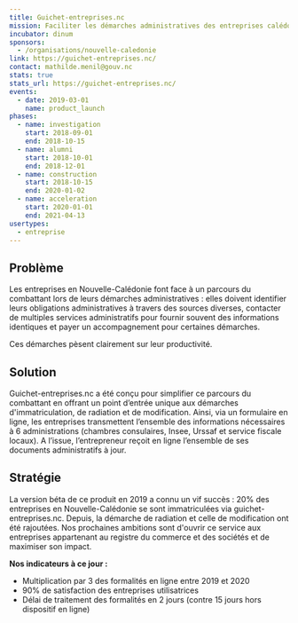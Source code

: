 ```yaml
---
title: Guichet-entreprises.nc
mission: Faciliter les démarches administratives des entreprises calédoniennes
incubator: dinum
sponsors:
  - /organisations/nouvelle-caledonie
link: https://guichet-entreprises.nc/
contact: mathilde.menil@gouv.nc
stats: true
stats_url: https://guichet-entreprises.nc/
events:
  - date: 2019-03-01
    name: product_launch
phases:
  - name: investigation
    start: 2018-09-01
    end: 2018-10-15
  - name: alumni
    start: 2018-10-01
    end: 2018-12-01
  - name: construction
    start: 2018-10-15
    end: 2020-01-02
  - name: acceleration
    start: 2020-01-01
    end: 2021-04-13
usertypes:
  - entreprise
---
```

## Problème

Les entreprises en Nouvelle-Calédonie font face à un parcours du combattant lors de leurs démarches administratives : elles doivent identifier leurs obligations administratives à travers des sources diverses, contacter de multiples services administratifs pour fournir souvent des informations identiques et payer un accompagnement pour certaines démarches. 

Ces démarches pèsent clairement sur leur productivité.

## Solution

Guichet-entreprises.nc a été conçu pour simplifier ce parcours du combattant en offrant un point d’entrée unique aux démarches d'immatriculation, de radiation et de modification. Ainsi, via un formulaire en ligne, les entreprises transmettent l’ensemble des informations nécessaires à 6 administrations (chambres consulaires, Insee, Urssaf et service fiscale locaux). A l’issue, l’entrepreneur reçoit en ligne l’ensemble de ses documents administratifs à jour. 

## Stratégie

La version béta de ce produit en 2019 a connu un vif succès : 20% des entreprises en Nouvelle-Calédonie se sont immatriculées via guichet-entreprises.nc. Depuis, la démarche de radiation et celle de modification ont été rajoutées. Nos prochaines ambitions sont d'ouvrir ce service aux entreprises appartenant au registre du commerce et des sociétés et de maximiser son impact.

**Nos indicateurs à ce jour :**

* Multiplication par 3 des formalités en ligne entre 2019 et 2020 
* 90% de satisfaction des entreprises utilisatrices
* Délai de traitement des formalités en 2 jours (contre 15 jours hors dispositif en ligne)
